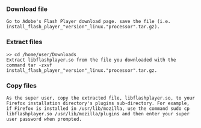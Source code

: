 ### Download file
	Go to Adobe's Flash Player download page. save the file (i.e. install_flash_player_"version"_linux."processor".tar.gz).

### Extract files
	>> cd /home/user/Downloads
	Extract libflashplayer.so from the file you downloaded with the command tar -zxvf install_flash_player_"version"_linux."processor".tar.gz.

### Copy files
	As the super user, copy the extracted file, libflashplayer.so, to your Firefox installation directory's plugins sub-directory. For example, if Firefox is installed in /usr/lib/mozilla, use the command sudo cp libflashplayer.so /usr/lib/mozilla/plugins and then enter your super user password when prompted. 
